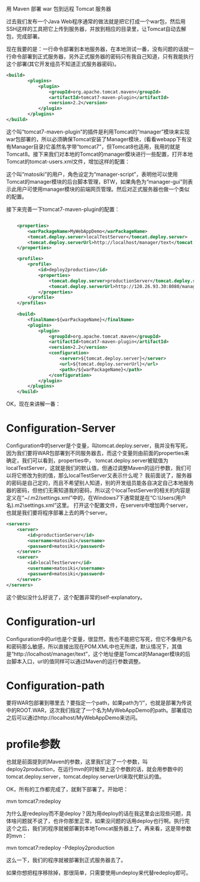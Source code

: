 用 Maven 部署 war 包到远程 Tomcat 服务器

过去我们发布一个Java Web程序通常的做法就是把它打成一个war包，然后用SSH这样的工具把它上传到服务器，并放到相应的目录里，让Tomcat自动去解包，完成部署。

现在我要的是：一行命令部署到本地服务器，在本地测试一番，没有问题的话就一行命令部署到正式服务器，另外正式服务器的密码只有我自己知道，只有我能执行这个部署(其它开发组员不知道正式服务器密码)。
```xml
<build>
        <plugins>
            <plugin>
                <groupId>org.apache.tomcat.maven</groupId>
                <artifactId>tomcat7-maven-plugin</artifactId>
                <version>2.2</version>
            </plugin>
        </plugins>
</build>
```

这个叫“tomcat7-maven-plugin”的插件是利用Tomcat的“manager”模块来实现war包部署的，所以必须确保Tomcat安装了Manager模块，(看看webapp下有没有Manager目录)它虽然名字带“tomcat7”，但Tomcat8也适用，我用的就是Tomcat8。接下来我们对本地的Tomcat的manager模块进行一些配置，打开本地Tomcat的tomcat-users.xml文件，增加这样的配置：

<user username="matosiki" password="matosiki" roles="manager-script"/>

这个叫“matosiki”的用户，角色设定为“manager-script”，表明他可以使用Tomcat的manager模块的后台脚本管理，BTW，如果角色为“manager-gui”则表示此用户可使用manager模块的前端网页管理。然后对正式服务器也做一个类似的配置。

接下来完善一下tomcat7-maven-plugin的配置：
```xml

    <properties>
        <warPackageName>MyWebAppDemo</warPackageName>
        <tomcat.deploy.server>localTestServer</tomcat.deploy.server>
        <tomcat.deploy.serverUrl>http://localhost/manager/text</tomcat.deploy.serverUrl>
    </properties>

    <profiles>
        <profile>
            <id>deploy2production</id>
            <properties>
                <tomcat.deploy.server>productionServer</tomcat.deploy.server>
                <tomcat.deploy.serverUrl>http://120.26.93.30:8080/manager/text</tomcat.deploy.serverUrl>
            </properties>
        </profile>
    </profiles>
 
    <build>
        <finalName>${warPackageName}</finalName>
        <plugins>
            <plugin>
                <groupId>org.apache.tomcat.maven</groupId>
                <artifactId>tomcat7-maven-plugin</artifactId>
                <version>2.2</version>
                <configuration>
                    <server>${tomcat.deploy.server}</server>
                    <url>${tomcat.deploy.serverUrl}</url>
                    <path>/${warPackageName}</path>
                </configuration>
            </plugin>
        </plugins>
    </build>
```
OK，现在来讲解一番：

# Configuration-Server

Configuration中的server是个变量，叫tomcat.deploy.server，我并没有写死，因为我们要将WAR包部署到不同服务器去，而这个变量则由前面的properties来确定，我们可以看到，properties中，
tomcat.deploy.server被赋值为localTestServer，这就是我们的默认值，但通过调整Maven的运行参数，我们可以将它修改为别的值，那么localTestServer又表示什么呢？
我前面说了，服务器的密码是自己定的，而且不希望别人知道，别的开发组员能各自决定自己本地服务器的密码，但他们无需知道我的密码，所以这个localTestServer的相关的内容是定义在“~/.m2/settings.xml”中的，在Windows7下通常就是在“C:\Users\(用户名)\.m2\settings.xml”这里。
打开这个配置文件，在servers中增加两个server，也就是我们要将程序部署上去的两个server。
```xml
<servers>
    <server>
        <id>productionServer</id>
        <username>matosiki</username>
        <password>matosiki</password>
    </server>
    <server>
        <id>localTestServer</id>
        <username>matosiki</username>
        <password>matosiki</password>
    </server>
</servers>
```
这个貌似没什么好说了，这个配置非常的self-explanatory。

# Configuration-url

Configuration中的url也是个变量，很显然，我也不能把它写死，但它不像用户名和密码那么敏感，所以直接出现在POM.XML中也无所谓，默认情况下，其值是“http://localhost/manager/text”，这个地址便是Tomcat的Manager模块的后台脚本入口，url的值同样可以通过Maven的运行参数调整。

# Configuration-path

要将WAR包部署到哪里去？要指定一个path，如果path为“/”，也就是部署为传说中的ROOT.WAR，这次我们指定了一个名为MyWebAppDemo的path。部署成功之后可以通过http://localhost/MyWebAppDemo来访问。

# profile参数

也就是前面提到的Maven的参数，这里我们定了一个参数，叫deploy2production，在运行mvn的时候带上这个参数的话，就会用参数中的tomcat.deploy.server，tomcat.deploy.serverUrl来取代默认的值。

OK，所有的工作都完成了，就剩下部署了。开始吧：

mvn tomcat7:redeploy

为什么是redeploy而不是deploy？因为用deploy的话在我这里会出现些问题，具体啥问题就不说了，也许你那里正常，如果没问题的话用deploy也行啊。执行完这个之后，我们的程序就被部署到本地Tomcat服务器上了。再来看，这是带参数的mvn：

mvn tomcat7:redeploy -Pdeploy2production

这么一下，我们的程序就被部署到正式服务器去了。

如果你想把程序移除掉，那很简单，只需要使用undeploy来代替redeploy即可。

